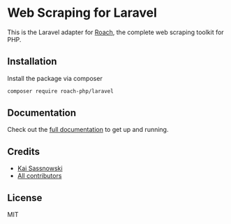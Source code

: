 # Web Scraping for Laravel

This is the Laravel adapter for [Roach](https://roach-php.dev), the complete web scraping toolkit for PHP.

## Installation

Install the package via composer

```bash
composer require roach-php/laravel
```

## Documentation

Check out the [full documentation](https://roach-php.dev/docs/laravel) to get up and running.

## Credits

- [Kai Sassnowski](https://github.com/ksassnowski)
- [All contributors](https://github.com/roach-php/core/contributors)


## License

MIT
